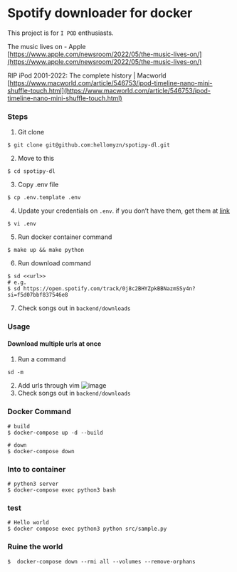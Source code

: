 # Spotify downloader for docker
This project is for `I POD` enthusiasts.

The music lives on - Apple
[https://www.apple.com/newsroom/2022/05/the-music-lives-on/](https://www.apple.com/newsroom/2022/05/the-music-lives-on/)

RIP iPod 2001-2022: The complete history | Macworld
[https://www.macworld.com/article/546753/ipod-timeline-nano-mini-shuffle-touch.html](https://www.macworld.com/article/546753/ipod-timeline-nano-mini-shuffle-touch.html)



### Steps
1. Git clone
```
$ git clone git@github.com:hellomyzn/spotipy-dl.git
```
2. Move to this
``` 
$ cd spotipy-dl
```
3. Copy .env file
```
$ cp .env.template .env
```
4. Update your credentials on `.env`. if you don’t have them, get them at [link](https://developer.spotify.com/my-applications)
```
$ vi .env
```
5. Run docker container command
```
$ make up && make python
```
6. Run download command
```
$ sd <<url>>
# e.g.
$ sd https://open.spotify.com/track/0j8c2BHYZpkBBNazmSSy4n?si=f5d07bbf837546e8
```
7. Check songs out in `backend/downloads`

### Usage
#### Download multiple urls at once
1. Run a command 
```
sd -m
```
2. Add urls through vim
![image](https://user-images.githubusercontent.com/20104403/171386955-710d52d8-4c1e-40ee-8f96-98e033702902.png)
3. Check songs out in `backend/downloads`

### Docker Command
```
# build
$ docker-compose up -d --build

# down
$ docker-compose down
```

### Into to container
```
# python3 server
$ docker-compose exec python3 bash
```

### test
```
# Hello world
$ docker compose exec python3 python src/sample.py
```

### Ruine the world
```
$  docker-compose down --rmi all --volumes --remove-orphans 
```
